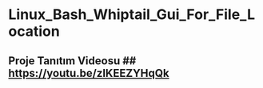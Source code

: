 # Linux_Bash_Whiptail_Gui_For_File_Location

## Proje Tanıtım Videosu ## https://youtu.be/zIKEEZYHqQk


